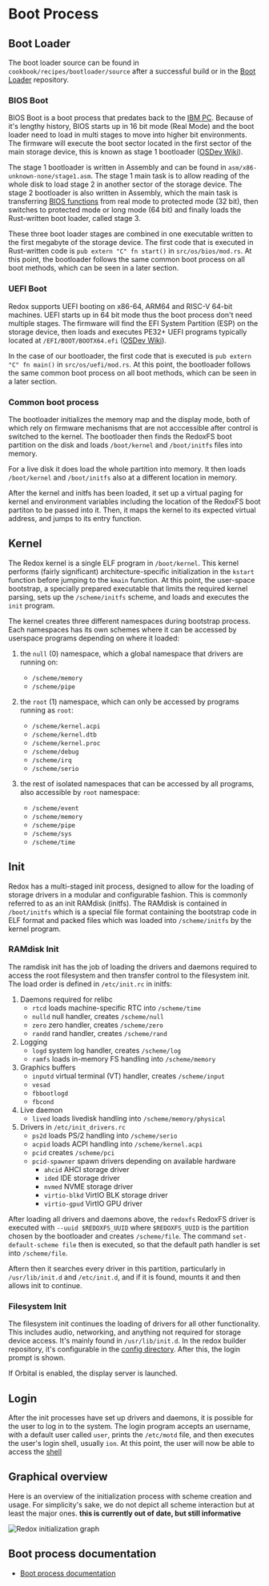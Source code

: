 # Boot Process

## Boot Loader

The boot loader source can be found in `cookbook/recipes/bootloader/source` after a successful build or in the [Boot Loader](https://gitlab.redox-os.org/redox-os/bootloader) repository.

### BIOS Boot

BIOS Boot is a boot process that predates back to the [IBM PC](https://dosdays.co.uk/topics/pc_bios.php). Because of it's lengthy history, BIOS starts up in 16 bit mode (Real Mode) and the boot loader need to load in multi stages to move into higher bit environments. The firmware will execute the boot sector located in the first sector of the main storage device, this is known as stage 1 bootloader ([OSDev Wiki](https://wiki.osdev.org/Boot_Sequence#Master_Boot_Record)).

The stage 1 bootloader is written in Assembly and can be found in `asm/x86-unknown-none/stage1.asm`. The stage 1 main task is to allow reading of the whole disk to load stage 2 in another sector of the storage device. The stage 2 bootloader is also written in Assembly, which the main task is transferring [BIOS functions](https://wiki.osdev.org/BIOS#BIOS_functions) from real mode to protected mode (32 bit), then switches to protected mode or long mode (64 bit) and finally loads the Rust-written boot loader, called stage 3.

These three boot loader stages are combined in one executable written to the first megabyte of the storage device. The first code that is executed in Rust-written code is `pub extern "C" fn start()` in `src/os/bios/mod.rs`. At this point, the bootloader follows the same common boot process on all boot methods, which can be seen in a later section.

### UEFI Boot

Redox supports UEFI booting on x86-64, ARM64 and RISC-V 64-bit machines. UEFI starts up in 64 bit mode thus the boot process don't need multiple stages. The firmware will find the EFI System Partition (ESP) on the storage device, then loads and executes PE32+ UEFI programs typically located at `/EFI/BOOT/BOOTX64.efi` ([OSDev Wiki](https://wiki.osdev.org/UEFI#Bootable_UEFI_applications)). 

In the case of our bootloader, the first code that is executed is `pub extern "C" fn main()` in `src/os/uefi/mod.rs`. At this point, the bootloader follows the same common boot process on all boot methods, which can be seen in a later section.

### Common boot process

The bootloader initializes the memory map and the display mode, both of which rely on firmware mechanisms that are not acccessible after control is switched to the kernel. The bootloader then finds the RedoxFS boot partition on the disk and loads `/boot/kernel` and `/boot/initfs` files into memory. 

For a live disk it does load the whole partition into memory. It then loads `/boot/kernel` and `/boot/initfs` also at a different location in memory.

After the kernel and initfs has been loaded, it set up a virtual paging for kernel and environment variables including the location of the RedoxFS boot partiton to be passed into it. Then, it maps the kernel to its expected virtual address, and jumps to its entry function.

## Kernel

The Redox kernel is a single ELF program in `/boot/kernel`. This kernel performs (fairly significant) architecture-specific initialization in the `kstart` function before jumping to the `kmain` function. At this point, the user-space bootstrap, a specially prepared executable that limits the required kernel parsing, sets up the `/scheme/initfs` scheme, and loads and executes the `init` program.

The kernel creates three different namespaces during bootstrap process. Each namespaces has its own schemes where it can be accessed by userspace programs depending on where it loaded:

1. the `null` (0) namespace, which a global namespace that drivers are running on:
    - `/scheme/memory`
    - `/scheme/pipe`

2. the `root` (1) namespace, which can only be accessed by programs running as `root`:
    - `/scheme/kernel.acpi`
    - `/scheme/kernel.dtb`
    - `/scheme/kernel.proc`
    - `/scheme/debug`
    - `/scheme/irq`
    - `/scheme/serio`

3. the rest of isolated namespaces that can be accessed by all programs, also accessible by `root` namespace:
    - `/scheme/event`
    - `/scheme/memory`
    - `/scheme/pipe`
    - `/scheme/sys`
    - `/scheme/time`

## Init

Redox has a multi-staged init process, designed to allow for the loading of storage drivers in a modular and configurable fashion. This is commonly referred to as an init RAMdisk (initfs). The RAMdisk is contained in `/boot/initfs` which is a special file format containing the bootstrap code in ELF format and packed files which was loaded into `/scheme/initfs` by the kernel program.

### RAMdisk Init

The ramdisk init has the job of loading the drivers and daemons required to access the root filesystem and then transfer control to the filesystem init. The load order is defined in `/etc/init.rc` in initfs:

1. Daemons required for relibc
    - `rtcd` loads machine-specific RTC into `/scheme/time`
    - `nulld` null handler, creates `/scheme/null`
    - `zero` zero handler, creates `/scheme/zero`
    - `randd` rand handler, creates `/scheme/rand`
2. Logging 
    - `logd` system log handler, creates `/scheme/log`
    - `ramfs` loads in-memory FS handling into `/scheme/memory`
3. Graphics buffers
    - `inputd` virtual terminal (VT) handler, creates `/scheme/input`
    - `vesad`
    - `fbbootlogd`
    - `fbcond`
4. Live daemon
    - `lived` loads livedisk handling into `/scheme/memory/physical`
5. Drivers in `/etc/init_drivers.rc`
    - `ps2d` loads PS/2 handling into `/scheme/serio`
    - `acpid` loads ACPI handling into `/scheme/kernel.acpi`
    - `pcid` creates `/scheme/pci`
    - `pcid-spawner` spawn drivers depending on available hardware
        - `ahcid` AHCI storage driver
        - `ided` IDE storage driver
        - `nvmed` NVME storage driver
        - `virtio-blkd` VirtIO BLK storage driver
        - `virtio-gpud` VirtIO GPU driver

After loading all drivers and daemons above, the `redoxfs` RedoxFS driver is executed with `--uuid $REDOXFS_UUID` where `$REDOXFS_UUID` is the partition chosen by the bootloader and creates `/scheme/file`. The command `set-default-scheme file` then is executed, so that the default path handler is set into `/scheme/file`.

Aftern then it searches every driver in this partition, particularly in `/usr/lib/init.d` and `/etc/init.d`, and if it is found, mounts it and then allows init to continue.

### Filesystem Init

The filesystem init continues the loading of drivers for all other functionality. This includes audio, networking, and anything not required for storage device access. It's mainly found in `/usr/lib/init.d`. In the redox builder repository, it's configurable in the [config directory](https://gitlab.redox-os.org/redox-os/redox/-/tree/master/config/base.toml). After this, the login prompt is shown.

If Orbital is enabled, the display server is launched.

## Login

After the init processes have set up drivers and daemons, it is possible for the user to log in to the system. The login program accepts an username, with a default user called `user`, prints the `/etc/motd` file, and then executes the user's login shell, usually `ion`. At this point, the user will now be able to access the [shell](./shell.md)

## Graphical overview

Here is an overview of the initialization process with scheme creation and usage. For simplicity's sake, we do not depict all scheme interaction but at least the major ones. **this is currently out of date, but still informative**

![Redox initialization graph](./assets/init.svg "Redox initialization graph")

## Boot process documentation

- [Boot process documentation](https://wiki.osdev.org/Boot_Sequence)

